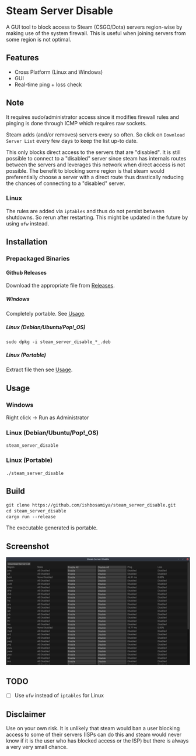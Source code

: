# Steam Server Disable

A GUI tool to block access to Steam (CSGO/Dota) servers region-wise by
making use of the system firewall. This is useful when joining servers
from some region is not optimal.

## Features

* Cross Platform (Linux and Windows)
* GUI
* Real-time ping + loss check

## Note

It requires sudo/administrator access since it modifies firewall rules
and pinging is done through ICMP which requires raw sockets.

Steam adds (and/or removes) servers every so often. So click on
`Download Server List` every few days to keep the list up-to date.

This only blocks direct access to the servers that are "disabled". It
is still possible to connect to a "disabled" server since steam has
internals routes between the servers and leverages this network when
direct access is not possible. The benefit to blocking some region is
that steam would preferentially choose a server with a direct route
thus drastically reducing the chances of connecting to a "disabled"
server.

### Linux

The rules are added via `iptables` and thus do not persist between
shutdowns. So rerun after restarting. This might be updated in the
future by using `ufw` instead.

## Installation
### Prepackaged Binaries
#### Github Releases

Download the appropriate file from
[Releases](https://github.com/ishbosamiya/steam_server_disable/releases).

##### Windows

Completely portable. See [Usage](#usage).

##### Linux (Debian/Ubuntu/Pop!_OS)

``` shell
sudo dpkg -i steam_server_disable_*_.deb
```

##### Linux (Portable)

Extract file then see [Usage](#usage).

## Usage
### Windows

Right click -> Run as Administrator

### Linux (Debian/Ubuntu/Pop!_OS)

``` shell
steam_server_disable
```

### Linux (Portable)

``` shell
./steam_server_disable
```

## Build

``` shell
git clone https://github.com/ishbosamiya/steam_server_disable.git
cd steam_server_disable
cargo run --release
```
The executable generated is portable.

## Screenshot

![Version 0.2.0+](/screenshots/v0_2_0+.png)

## TODO

* [ ] Use `ufw` instead of `iptables` for Linux

## Disclaimer

Use on your own risk. It is unlikely that steam would ban a user
blocking access to some of their servers (ISPs can do this and steam
would never know if it is the user who has blocked access or the ISP)
but there is always a very very small chance.

